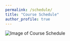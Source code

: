 ```yaml
---
permalink: /schedule/
title: "Course Schedule"
author_profile: true
---
```



![Image of Course Schedule](/course_schedule.png "Course Schedule")
